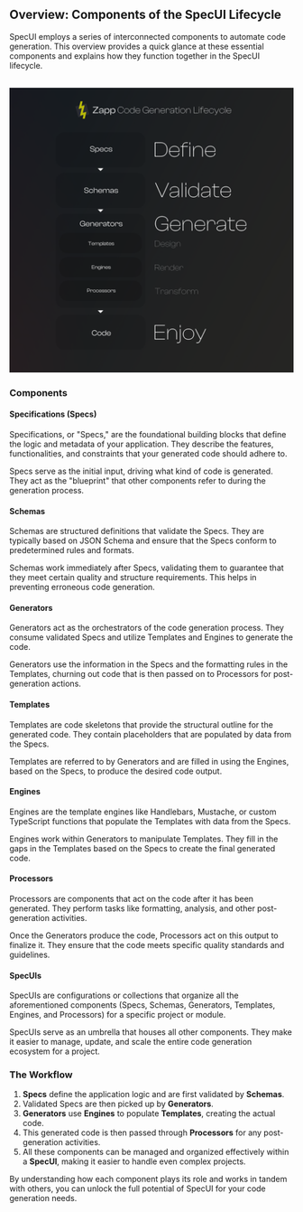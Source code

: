 ## Overview: Components of the SpecUI Lifecycle

SpecUI employs a series of interconnected components to automate code generation. This overview provides a quick glance at these essential components and explains how they function together in the SpecUI lifecycle.

<br />
<img src="/images/lifecycle.png" />

### Components

#### Specifications (Specs)

Specifications, or "Specs," are the foundational building blocks that define the logic and metadata of your application. They describe the features, functionalities, and constraints that your generated code should adhere to.

Specs serve as the initial input, driving what kind of code is generated. They act as the "blueprint" that other components refer to during the generation process.

#### Schemas

Schemas are structured definitions that validate the Specs. They are typically based on JSON Schema and ensure that the Specs conform to predetermined rules and formats.

Schemas work immediately after Specs, validating them to guarantee that they meet certain quality and structure requirements. This helps in preventing erroneous code generation.

#### Generators

Generators act as the orchestrators of the code generation process. They consume validated Specs and utilize Templates and Engines to generate the code.

Generators use the information in the Specs and the formatting rules in the Templates, churning out code that is then passed on to Processors for post-generation actions.

#### Templates

Templates are code skeletons that provide the structural outline for the generated code. They contain placeholders that are populated by data from the Specs.

Templates are referred to by Generators and are filled in using the Engines, based on the Specs, to produce the desired code output.

#### Engines

Engines are the template engines like Handlebars, Mustache, or custom TypeScript functions that populate the Templates with data from the Specs.

Engines work within Generators to manipulate Templates. They fill in the gaps in the Templates based on the Specs to create the final generated code.

#### Processors

Processors are components that act on the code after it has been generated. They perform tasks like formatting, analysis, and other post-generation activities.

Once the Generators produce the code, Processors act on this output to finalize it. They ensure that the code meets specific quality standards and guidelines.

#### SpecUIs

SpecUIs are configurations or collections that organize all the aforementioned components (Specs, Schemas, Generators, Templates, Engines, and Processors) for a specific project or module.

SpecUIs serve as an umbrella that houses all other components. They make it easier to manage, update, and scale the entire code generation ecosystem for a project.

### The Workflow

1. **Specs** define the application logic and are first validated by **Schemas**.
2. Validated Specs are then picked up by **Generators**.
3. **Generators** use **Engines** to populate **Templates**, creating the actual code.
4. This generated code is then passed through **Processors** for any post-generation activities.
5. All these components can be managed and organized effectively within a **SpecUI**, making it easier to handle even complex projects.

By understanding how each component plays its role and works in tandem with others, you can unlock the full potential of SpecUI for your code generation needs.
